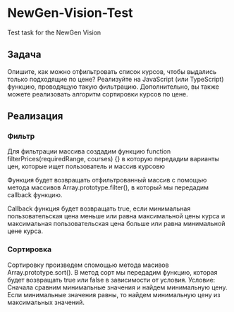 # NewGen-Vision-Test
Test task for the NewGen Vision

## Задача
Опишите, как можно отфильтровать список курсов, чтобы выдались только подходящие по цене? 
Реализуйте на JavaScript (или TypeScript) функцию, проводящую такую фильтрацию. 
Дополнительно, вы также можете реализовать алгоритм сортировки курсов по цене.

## Реализация

### Фильтр
Для фильтрации массива создадим функцию function filterPrices(requiredRange, courses) {}
в которую передадим варианты цен, которые ищет пользователь и массив курсовю

Функция будет возвращать отфильтрованный массив с помощью метода массивов Array.prototype.filter(),
в который мы передадим callback функцию.

Сallback функция будет возвращать true, 
если минимальная пользовательская цена меньше или равна максимальной цены курса
и максимальная пользовательская цена больше или равна минимальной цене курса.

### Сортировка
Сортировку произведем спомощью метода масивов Array.prototype.sort().
В метод сорт мы передадим функцию, которая будет возвращать true или false в зависимости от условия.
Условие: Сначала сравним минимальные значения и найдем минимальную цену. Если минимальные значения равны, 
то найдем минимальную цену из максимальных значений.





